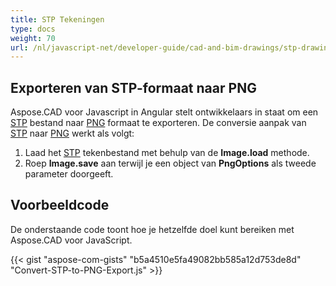 ```yaml
---
title: STP Tekeningen
type: docs
weight: 70
url: /nl/javascript-net/developer-guide/cad-and-bim-drawings/stp-drawings/
---
```


## **Exporteren van STP-formaat naar PNG**

Aspose.CAD voor Javascript in Angular stelt ontwikkelaars in staat om een [STP](https://docs.fileformat.com/3d/stp/) bestand naar [PNG](https://docs.fileformat.com/image/png/) formaat te exporteren. De conversie aanpak van [STP](https://docs.fileformat.com/3d/stp/) naar [PNG](https://docs.fileformat.com/image/png/) werkt als volgt:

1. Laad het [STP](https://docs.fileformat.com/3d/stp/) tekenbestand met behulp van de **Image.load** methode.
2. Roep **Image.save** aan terwijl je een object van **PngOptions** als tweede parameter doorgeeft.

## Voorbeeldcode

De onderstaande code toont hoe je hetzelfde doel kunt bereiken met Aspose.CAD voor JavaScript.

{{< gist "aspose-com-gists" "b5a4510e5fa49082bb585a12d753de8d" "Convert-STP-to-PNG-Export.js" >}}
